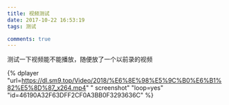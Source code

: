 ```yaml
---
title: 视频测试
date: 2017-10-22 16:53:19
tags: 测试

comments: true
---
```


测试一下视频能不能播放，随便放了一个以前录的视频

<!-- more -->

{% dplayer "url=https://dl.sm9.top/Video/2018/%E6%8E%98%E5%9C%B0%E6%B1%82%E5%8D%87_x264.mp4" " screenshot" "loop=yes" "id=46190A32F63DFF2CF0A3BB0F3293636C" %} 




